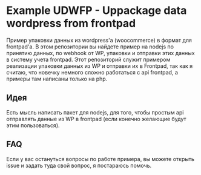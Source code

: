 # Example UDWFP - Uppackage data wordpress from frontpad
Пример упаковки данных из wordpress'a (woocommerce) в формат для frontpad'a.
В этом репозитории вы найдете пример на nodejs по принятию данных, по webhook от WP, упаковки и отправки этих данных в систему учета frontpad.
Этот репозиторий служит примером реализации упаковки данных из WP и отправки их в Frontpad, так как я считаю, что новечку немного сложно работаться с api frontpad, а примеры там написаны только на php.

## Идея
Есть мысль написать пакет для nodejs, для того, чтобы простым api отправлять данные из WP в frontpad (если конечно желающие будут этим пользоваться).

## FAQ
Если у вас остануться вопросы по работе примера, вы можете открыть issue и задать туда свой вопрос, я постараюсь помочь.
